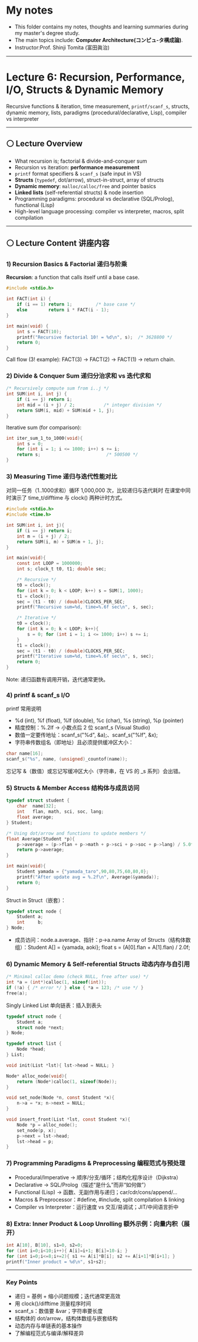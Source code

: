 #  My notes
- This folder contains my notes, thoughts and learning summaries during my master's degree study.
- The main topics include: **Computer Architecture(コンピュ-タ構成論)**.
- Instructor:Prof. Shinji Tomita (富田眞治)  

---
# Lecture 6: Recursion, Performance, I/O, Structs & Dynamic Memory   
Recursive functions & iteration, time measurement, `printf/scanf_s`, structs, dynamic memory, lists, paradigms (procedural/declarative, Lisp), compiler vs interpreter

---

## ⚪ Lecture Overview
- What recursion is; factorial & divide-and-conquer sum
- Recursion vs iteration: **performance measurement**
- `printf` format specifiers & `scanf_s` (safe input in VS)
- **Structs** (`typedef`, dot/arrow), struct-in-struct, array of structs
- **Dynamic memory**: `malloc/calloc/free` and pointer basics
- **Linked lists** (self-referential structs) & node insertion
- Programming paradigms: procedural vs declarative (SQL/Prolog), functional (Lisp)
- High-level language processing: compiler vs interpreter, macros, split compilation

---

## ⚪ Lecture Content 讲座内容

### 1) Recursion Basics & Factorial 递归与阶乘
**Recursion**: a function that calls itself until a base case.
```c
#include <stdio.h>

int FACT(int i) {
    if (i == 1) return 1;         /* base case */
    else        return i * FACT(i - 1);
}

int main(void) {
    int s = FACT(10);
    printf("Recursive factorial 10! = %d\n", s);  /* 3628800 */
    return 0;
}
```
Call flow (3! example): FACT(3) → FACT(2) → FACT(1) → return chain.

### 2) Divide & Conquer Sum 递归分治求和 vs 迭代求和
```c
/* Recursively compute sum from i..j */
int SUM(int i, int j) {
    if (i == j) return i;
    int mid = (i + j) / 2;           /* integer division */
    return SUM(i, mid) + SUM(mid + 1, j);
}
```
Iterative sum (for comparison):
```c
int iter_sum_1_to_1000(void){
    int s = 0;
    for (int i = 1; i <= 1000; i++) s += i;
    return s;                         /* 500500 */
}
```

### 3) Measuring Time 递归与迭代性能对比
对同一任务（1..1000求和）循环 1,000,000 次，比较递归与迭代耗时
在课堂中同时演示了 time_t/difftime 与 clock() 两种计时方式。
```c
#include <stdio.h>
#include <time.h>

int SUM(int i, int j){
    if (i == j) return i;
    int m = (i + j) / 2;
    return SUM(i, m) + SUM(m + 1, j);
}

int main(void){
    const int LOOP = 1000000;
    int s; clock_t t0, t1; double sec;

    /* Recursive */
    t0 = clock();
    for (int k = 0; k < LOOP; k++) s = SUM(1, 1000);
    t1 = clock();
    sec = (t1 - t0) / (double)CLOCKS_PER_SEC;
    printf("Recursive sum=%d, time=%.6f sec\n", s, sec);

    /* Iterative */
    t0 = clock();
    for (int k = 0; k < LOOP; k++){
        s = 0; for (int i = 1; i <= 1000; i++) s += i;
    }
    t1 = clock();
    sec = (t1 - t0) / (double)CLOCKS_PER_SEC;
    printf("Iterative sum=%d, time=%.6f sec\n", s, sec);
    return 0;
}
```
Note: 递归函数有调用开销，迭代通常更快。

### 4) printf & scanf_s I/O
printf 常用说明
- %d (int), %f (float), %lf (double), %c (char), %s (string), %p (pointer)
- 精度控制：%.2lf → 小数点后 2 位
scanf_s (Visual Studio)
- 数值一定要传地址：scanf_s("%d", &a);、scanf_s("%lf", &x);
- 字符串传数组名（即地址）且必须提供缓冲区大小：
```c
char name[16];
scanf_s("%s", name, (unsigned)_countof(name));
```
忘记写 &（数值）或忘记写缓冲区大小（字符串，在 VS 的 _s 系列）会出错。

### 5) Structs & Member Access 结构体与成员访问
```c
typedef struct student {
    char  name[32];
    int   flan, math, sci, soc, lang;
    float average;
} Student;

/* Using dot/arrow and functions to update members */
float Average(Student *p){
    p->average = (p->flan + p->math + p->sci + p->soc + p->lang) / 5.0f;
    return p->average;
}

int main(void){
    Student yamada = {"yamada_taro",90,80,75,60,80,0};
    printf("After update avg = %.2f\n", Average(&yamada));
    return 0;
}
```
Struct in Struct（嵌套）：
```c
typedef struct node {
    Student a;
    int     b;
} Node;
```
- 成员访问：node.a.average、指针：p->a.name
Array of Structs（结构体数组）：Student A[] = {yamada, aoki}; float s = (A[0].flan + A[1].flan) / 2.0f;

### 6) Dynamic Memory & Self-referential Structs 动态内存与自引用
```c
/* Minimal calloc demo (check NULL, free after use) */
int *a = (int*)calloc(1, sizeof(int));
if (!a) { /* error */ } else { *a = 123; /* use */ }
free(a);
```
Singly Linked List 单向链表：插入到表头
```c
typedef struct node {
    Student a;
    struct node *next;
} Node;

typedef struct list {
    Node *head;
} List;

void init(List *lst){ lst->head = NULL; }

Node* alloc_node(void){
    return (Node*)calloc(1, sizeof(Node));
}

void set_node(Node *n, const Student *x){
    n->a = *x; n->next = NULL;
}

void insert_front(List *lst, const Student *x){
    Node *p = alloc_node();
    set_node(p, x);
    p->next = lst->head;
    lst->head = p;
}

```

### 7) Programming Paradigms & Preprocessing 编程范式与预处理
- Procedural/Imperative → 顺序/分支/循环；结构化程序设计（Dijkstra）
- Declarative → SQL/Prolog（描述“是什么”而非“如何做”）
- Functional (Lisp) → 函数、无副作用与递归；car/cdr/cons/append/...
- Macros & Preprocessor：#define, #include, split compilation & linking
- Compiler vs Interpreter：运行速度 vs 交互/易调试；JIT/中间语言折中

### 8) Extra: Inner Product & Loop Unrolling 额外示例：向量内积（展开）
```c
int A[10], B[10], s1=0, s2=0;
for (int i=0;i<10;i++){ A[i]=i+1; B[i]=10-i; }
for (int i=0;i<=8;i+=2){ s1 += A[i]*B[i]; s2 += A[i+1]*B[i+1]; }
printf("Inner product = %d\n", s1+s2);
```

---
### Key Points 
- 递归 = 基例 + 缩小问题规模；迭代通常更高效
- 用 clock()/difftime 测量程序时间
- scanf_s：数值要 &var；字符串要长度
- 结构体的 dot/arrow，结构体数组与嵌套结构
- 动态内存与单链表的基本操作
- 了解编程范式与编译/解释差异
